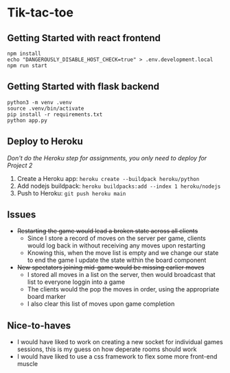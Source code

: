 # Tik-tac-toe

## Getting Started with react frontend
```
npm install
echo "DANGEROUSLY_DISABLE_HOST_CHECK=true" > .env.development.local
npm run start
```

## Getting Started with flask backend
```
python3 -m venv .venv
source .venv/bin/activate
pip install -r requirements.txt
python app.py
```

## Deploy to Heroku
*Don't do the Heroku step for assignments, you only need to deploy for Project 2*
1. Create a Heroku app: `heroku create --buildpack heroku/python`
2. Add nodejs buildpack: `heroku buildpacks:add --index 1 heroku/nodejs`
3. Push to Heroku: `git push heroku main` 

## Issues
- ~~Restarting the game would lead a broken state across all clients~~
    - Since I store a record of moves on the server per game, clients would log back in without receiving any moves upon restarting
    - Knowing this, when the move list is empty and we change our state to end the game I update the state within the board component
- ~~New spectators joining mid-game would be missing earlier moves~~
    - I stored all moves in a list on the server, then would broadcast that list to everyone loggin into a game
    - The clients would the pop the moves in order, using the appropriate board marker
    - I also clear this list of moves upon game completion

## Nice-to-haves
- I would have liked to work on creating a new socket for individual games sessions, this is my guess on how deperate rooms should work
- I would have liked to use a css framework to flex some more front-end muscle
